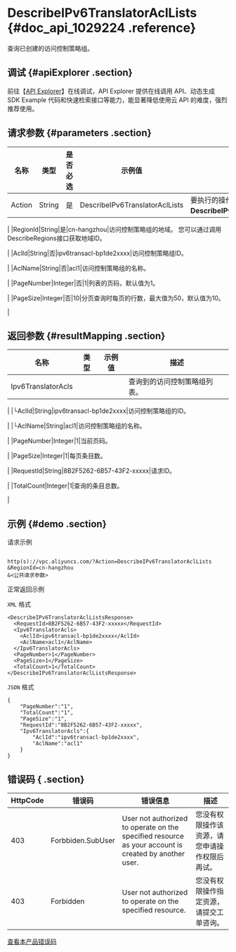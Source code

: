 # DescribeIPv6TranslatorAclLists {#doc_api_1029224 .reference}

查询已创建的访问控制策略组。

## 调试 {#apiExplorer .section}

前往【[API Explorer](https://api.aliyun.com/#product=Vpc&api=DescribeIPv6TranslatorAclLists)】在线调试，API Explorer 提供在线调用 API、动态生成 SDK Example 代码和快速检索接口等能力，能显著降低使用云 API 的难度，强烈推荐使用。

## 请求参数 {#parameters .section}

|名称|类型|是否必选|示例值|描述|
|--|--|----|---|--|
|Action|String|是|DescribeIPv6TranslatorAclLists|要执行的操作。 取值： **DescribeIPv6TranslatorAclLists**。

 |
|RegionId|String|是|cn-hangzhou|访问控制策略组的地域。 您可以通过调用DescribeRegions接口获取地域ID。

 |
|AclId|String|否|ipv6transacl-bp1de2xxxx|访问控制策略组ID。

 |
|AclName|String|否|acl1|访问控制策略组的名称。

 |
|PageNumber|Integer|否|1|列表的页码，默认值为1。

 |
|PageSize|Integer|否|10|分页查询时每页的行数，最大值为50，默认值为10。

 |

## 返回参数 {#resultMapping .section}

|名称|类型|示例值|描述|
|--|--|---|--|
|Ipv6TranslatorAcls| | |查询到的访问控制策略组列表。

 |
|└AclId|String|ipv6transacl-bp1de2xxxx|访问控制策略组的ID。

 |
|└AclName|String|acl1|访问控制策略组的名称。

 |
|PageNumber|Integer|1|当前页码。

 |
|PageSize|Integer|1|每页条目数。

 |
|RequestId|String|8B2F5262-6B57-43F2-xxxxx|请求ID。

 |
|TotalCount|Integer|1|查询的条目总数。

 |

## 示例 {#demo .section}

请求示例

``` {#request_demo}

http(s)://vpc.aliyuncs.com/?Action=DescribeIPv6TranslatorAclLists
&RegionId=cn-hangzhou
&<公共请求参数>

```

正常返回示例

`XML` 格式

``` {#xml_return_success_demo}
<DescribeIPv6TranslatorAclListsResponse>
  <RequestId>8B2F5262-6B57-43F2-xxxxx</RequestId>
  <Ipv6TranslatorAcls>
    <AclId>ipv6transacl-bp1de2xxxx</AclId>
    <AclName>acl1</AclName>
  </Ipv6TranslatorAcls>
  <PageNumber>1</PageNumber>
  <PageSize>1</PageSize>
  <TotalCount>1</TotalCount>
</DescribeIPv6TranslatorAclListsResponse>

```

`JSON` 格式

``` {#json_return_success_demo}
{
	"PageNumber":"1",
	"TotalCount":"1",
	"PageSize":"1",
	"RequestId":"8B2F5262-6B57-43F2-xxxxx",
	"Ipv6TranslatorAcls":{
		"AclId":"ipv6transacl-bp1de2xxxx",
		"AclName":"acl1"
	}
}
```

## 错误码 { .section}

|HttpCode|错误码|错误信息|描述|
|--------|---|----|--|
|403|Forbbiden.SubUser|User not authorized to operate on the specified resource as your account is created by another user.|您没有权限操作该资源，请您申请操作权限后再试。|
|403|Forbidden|User not authorized to operate on the specified resource.|您没有权限操作指定资源，请提交工单咨询。|

[查看本产品错误码](https://error-center.aliyun.com/status/product/Vpc)

